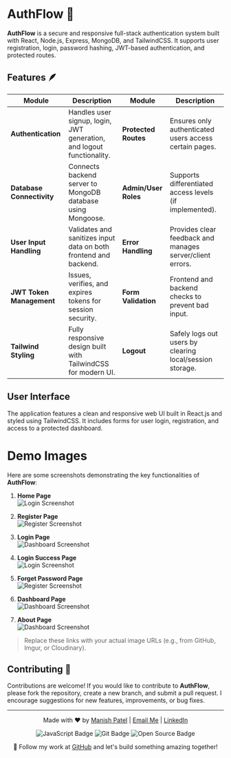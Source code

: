 # AuthFlow 🔐

**AuthFlow** is a secure and responsive full-stack authentication system built with React, Node.js, Express, MongoDB, and TailwindCSS. It supports user registration, login, password hashing, JWT-based authentication, and protected routes.

## Features 🪶

| **Module**                     | **Description**                                                                                          | **Module**                   | **Description**                                 |
| ------------------------------ | -------------------------------------------------------------------------------------------------------- | ---------------------------- | ----------------------------------------------- |
| **Authentication**             | Handles user signup, login, JWT generation, and logout functionality.                                     | **Protected Routes**         | Ensures only authenticated users access certain pages. |
| **Database Connectivity**      | Connects backend server to MongoDB database using Mongoose.                                               | **Admin/User Roles**         | Supports differentiated access levels (if implemented). |
| **User Input Handling**        | Validates and sanitizes input data on both frontend and backend.                                          | **Error Handling**           | Provides clear feedback and manages server/client errors. |
| **JWT Token Management**       | Issues, verifies, and expires tokens for session security.                                                | **Form Validation**          | Frontend and backend checks to prevent bad input. |
| **Tailwind Styling**           | Fully responsive design built with TailwindCSS for modern UI.                                             | **Logout**                   | Safely logs out users by clearing local/session storage. |

## User Interface
The application features a clean and responsive web UI built in React.js and styled using TailwindCSS. It includes forms for user login, registration, and access to a protected dashboard.

# Demo Images 

Here are some screenshots demonstrating the key functionalities of **AuthFlow**:

1. **Home Page**  
   ![Login Screenshot](https://github.com/its-maneeshk/.assets/blob/3a9f26a9978d8b089caee307c523a3d65496fb28/authflow-authentication-system-Demo-images/authflow-authentication-system-home.png)

2. **Register Page**  
   ![Register Screenshot](https://github.com/its-maneeshk/.assets/blob/3a9f26a9978d8b089caee307c523a3d65496fb28/authflow-authentication-system-Demo-images/authflow-authentication-system-register.png)

3. **Login Page**  
   ![Dashboard Screenshot](https://github.com/its-maneeshk/.assets/blob/3a9f26a9978d8b089caee307c523a3d65496fb28/authflow-authentication-system-Demo-images/authflow-authentication-system-login.png)
   
4. **Login Success Page**  
   ![Login Screenshot](https://github.com/its-maneeshk/.assets/blob/3a9f26a9978d8b089caee307c523a3d65496fb28/authflow-authentication-system-Demo-images/authflow-authentication-system-login-2.png)

5. **Forget Password Page**  
   ![Register Screenshot](https://github.com/its-maneeshk/.assets/blob/3a9f26a9978d8b089caee307c523a3d65496fb28/authflow-authentication-system-Demo-images/authflow-authentication-system-forgetpassword.png)

6. **Dashboard Page**  
   ![Dashboard Screenshot](https://github.com/its-maneeshk/.assets/blob/3a9f26a9978d8b089caee307c523a3d65496fb28/authflow-authentication-system-Demo-images/authflow-authentication-system-dashboard.png)
   
7. **About Page**  
   ![Dashboard Screenshot](https://github.com/its-maneeshk/.assets/blob/3a9f26a9978d8b089caee307c523a3d65496fb28/authflow-authentication-system-Demo-images/authflow-authentication-system-about.png)

> Replace these links with your actual image URLs (e.g., from GitHub, Imgur, or Cloudinary).

## Contributing 🛂
Contributions are welcome! If you would like to contribute to **AuthFlow**, please fork the repository, create a new branch, and submit a pull request. I encourage suggestions for new features, improvements, or bug fixes.

---

<p align="center">
  Made with ❤️ by <a href="https://www.instagram.com/its_maneeshk_/" target="_blank">Manish Patel</a> | 
  <a href="mailto:maneeshkurmii@gmail.com">Email Me</a> | 
  <a href="https://www.linkedin.com/in/itsmaneeshk/" target="_blank">LinkedIn</a>
</p>

<p align="center">
  <img src="https://img.shields.io/badge/Code-JavaScript-yellow?style=flat-square&logo=javascript" alt="JavaScript Badge">
  <img src="https://img.shields.io/badge/Tool-Git-orange?style=flat-square&logo=git" alt="Git Badge">
  <img src="https://img.shields.io/badge/Project-Open%20Source-brightgreen?style=flat-square" alt="Open Source Badge">
</p>

<p align="center">
  🚀 Follow my work at <a href="https://github.com/its-maneeshk" target="_blank">GitHub</a> and let's build something amazing together!
</p>
